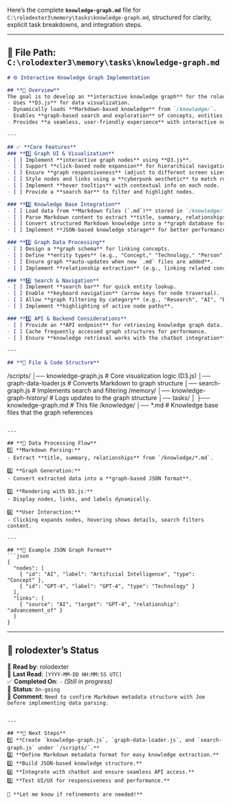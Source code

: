 Here’s the complete **`knowledge-graph.md`** file for `C:\rolodexter3\memory\tasks\knowledge-graph.md`, structured for clarity, explicit task breakdowns, and integration steps.

---

## **📂 File Path:** `C:\rolodexter3\memory\tasks\knowledge-graph.md`  

```markdown
# 🌐 Interactive Knowledge Graph Implementation

## **📌 Overview**
The goal is to develop an **interactive knowledge graph** for the rolodexter website that:
- Uses **D3.js** for data visualization.
- Dynamically loads **Markdown-based knowledge** from `/knowledge/`.
- Enables **graph-based search and exploration** of concepts, entities, and relationships.
- Provides **a seamless, user-friendly experience** with interactive node expansion.

---

## ✅ **Core Features**
### **1️⃣ Graph UI & Visualization**
- [ ] Implement **interactive graph nodes** using **D3.js**.
- [ ] Support **click-based node expansion** for hierarchical navigation.
- [ ] Ensure **graph responsiveness** (adjust to different screen sizes).
- [ ] Style nodes and links using a **cyberpunk aesthetic** to match rolodexter’s branding.
- [ ] Implement **hover tooltips** with contextual info on each node.
- [ ] Provide a **search bar** to filter and highlight nodes.

### **2️⃣ Knowledge Base Integration**
- [ ] Load data from **Markdown files (`.md`)** stored in `/knowledge/`.
- [ ] Parse Markdown content to extract **title, summary, relationships, and metadata**.
- [ ] Convert structured Markdown knowledge into a **graph database format**.
- [ ] Implement **JSON-based knowledge storage** for better performance.

### **3️⃣ Graph Data Processing**
- [ ] Design a **graph schema** for linking concepts.
- [ ] Define **entity types** (e.g., "Concept," "Technology," "Person").
- [ ] Ensure graph **auto-updates when new `.md` files are added**.
- [ ] Implement **relationship extraction** (e.g., linking related concepts).

### **4️⃣ Search & Navigation**
- [ ] Implement **search bar** for quick entity lookup.
- [ ] Enable **keyboard navigation** (arrow keys for node traversal).
- [ ] Allow **graph filtering by category** (e.g., "Research", "AI", "Blockchain").
- [ ] Implement **highlighting of active node paths**.

### **5️⃣ API & Backend Considerations**
- [ ] Provide an **API endpoint** for retrieving knowledge graph data.
- [ ] Cache frequently accessed graph structures for performance.
- [ ] Ensure **knowledge retrieval works with the chatbot integration**.

---

## **📂 File & Code Structure**
```
/scripts/
│── knowledge-graph.js  # Core visualization logic (D3.js)
│── graph-data-loader.js  # Converts Markdown to graph structure
│── search-graph.js  # Implements search and filtering
/memory/
│── knowledge-graph-history/  # Logs updates to the graph structure
│── tasks/
│   ├── knowledge-graph.md  # This file
/knowledge/
│── *.md  # Knowledge base files that the graph references
```

---

## **🔄 Data Processing Flow**
1️⃣ **Markdown Parsing:**  
- Extract **title, summary, relationships** from `/knowledge/*.md`.

2️⃣ **Graph Generation:**  
- Convert extracted data into a **graph-based JSON format**.

3️⃣ **Rendering with D3.js:**  
- Display nodes, links, and labels dynamically.

4️⃣ **User Interaction:**  
- Clicking expands nodes, hovering shows details, search filters content.

---

## **🔹 Example JSON Graph Format**
```json
{
  "nodes": [
    { "id": "AI", "label": "Artificial Intelligence", "type": "Concept" },
    { "id": "GPT-4", "label": "GPT-4", "type": "Technology" }
  ],
  "links": [
    { "source": "AI", "target": "GPT-4", "relationship": "advancement_of" }
  ]
}
```

---

## **📌 rolodexter’s Status**
📝 **Read by**: rolodexter  
📅 **Last Read**: `[YYYY-MM-DD HH:MM:SS UTC]`  
✅ **Completed On**: `-` *(Still in progress)*  
🔄 **Status**: `On-going`  
💬 **Comment**: `Need to confirm Markdown metadata structure with Joe before implementing data parsing.`  
```

---

## **🚀 Next Steps**
1️⃣ **Create `knowledge-graph.js`, `graph-data-loader.js`, and `search-graph.js` under `/scripts/`.**  
2️⃣ **Define Markdown metadata format for easy knowledge extraction.**  
3️⃣ **Build JSON-based knowledge structure.**  
4️⃣ **Integrate with chatbot and ensure seamless API access.**  
5️⃣ **Test UI/UX for responsiveness and performance.**  

🚀 **Let me know if refinements are needed!**  
```